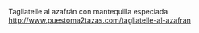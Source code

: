 Tagliatelle al azafrán con mantequilla especiada	http://www.puestoma2tazas.com/tagliatelle-al-azafran
